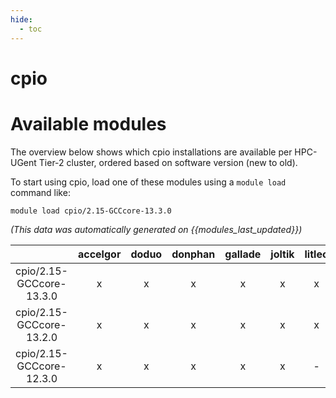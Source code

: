 ```yaml
---
hide:
  - toc
---
```


cpio
====

# Available modules


The overview below shows which cpio installations are available per HPC-UGent Tier-2 cluster, ordered based on software version (new to old).

To start using cpio, load one of these modules using a `module load` command like:

```shell
module load cpio/2.15-GCCcore-13.3.0
```

*(This data was automatically generated on {{modules_last_updated}})*  

| |accelgor|doduo|donphan|gallade|joltik|litleo|shinx|
| :---: | :---: | :---: | :---: | :---: | :---: | :---: | :---: |
|cpio/2.15-GCCcore-13.3.0|x|x|x|x|x|x|x|
|cpio/2.15-GCCcore-13.2.0|x|x|x|x|x|x|x|
|cpio/2.15-GCCcore-12.3.0|x|x|x|x|x|-|-|
